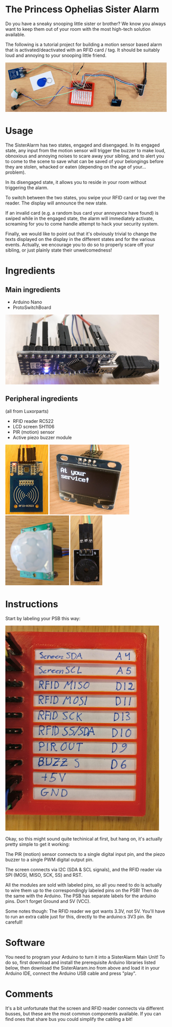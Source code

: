 # The Princess Ophelias Sister Alarm

Do you have a sneaky snooping little sister or brother? We know you
always want to keep them out of your room with the most high-tech
solution available.

The following is a tutorial project for building a motion sensor based
alarm that is activated/deactivated with an RFID card / tag. It should
be suitably loud and annoying to your snooping little friend.

![PSB labels](https://github.com/innovationgarage/SisterAlarm/raw/master/images/overview.jpg)

# Usage

The SisterAlarm has two states, engaged and disengaged. In its engaged
state, any input from the motion sensor will trigger the buzzer to
make loud, obnoxious and annoying noises to scare away your sibling,
and to alert you to come to the scene to save what can be saved of
your belongings before they are stolen, whacked or eaten (depending on
the age of your... problem).

In its disengaged state, it allows you to reside in your room without
triggering the alarm.

To switch between the two states, you swipe your RFID card or tag over
the reader. The display will announce the new state.

If an invalid card (e.g. a random bus card your annoyance have found)
is swiped while in the engaged state, the alarm will immediately
activate, screaming for you to come handle attempt to hack your
security system.

Finally, we would like to point out that it's obviously trivial to
change the texts displayed on the display in the different states and
for the various events. Actually, we encourage you to do so to
properly scare off your sibling, or just plainly state their
unwelcomedness!

# Ingredients
## Main ingredients
* Arduino Nano
* ProtoSwitchBoard

![Arduino](https://github.com/innovationgarage/SisterAlarm/raw/master/images/Arduino.jpg)

## Peripheral ingredients
(all from Luxorparts)
* RFID reader RC522
* LCD screen SH1106
* PIR (motion) sensor
* Active piezo buzzer module

![RFID](https://github.com/innovationgarage/SisterAlarm/raw/master/images/RFID.jpg)
![Screen](https://github.com/innovationgarage/SisterAlarm/raw/master/images/Screen.jpg)
![PIR](https://github.com/innovationgarage/SisterAlarm/raw/master/images/PIR.jpg)
![BUZZ](https://github.com/innovationgarage/SisterAlarm/raw/master/images/BUZZ.jpg)

# Instructions

Start by labeling your PSB this way:

![PSB labels](https://github.com/innovationgarage/SisterAlarm/raw/master/images/PSBLabels.jpg)

Okay, so this might sound quite techinical at first, but hang on, it's
actually pretty simple to get it working:

The PIR (motion) sensor connects to a single digital input pin, and
the piezo buzzer to a single PWM digital output pin.

The screen connects via I2C (SDA & SCL signals), and the RFID reader
via SPI (MOSI, MISO, SCK, SS) and RST.

All the modules are sold with labeled pins, so all you need to do is
actually to wire them up to the correspondingly labeled pins on the
PSB! Then do the same with the Arduino. The PSB has separate labels
for the arduino pins. Don't forget Ground and 5V (VCC).

Some notes though: The RFID reader we got wants 3.3V, not 5V. You'll
have to run an extra cable just for this, directly to the arduino:s
3V3 pin. Be carefull!

# Software

You need to program your Arduino to turn it into a SisterAlarm Main Unit! To do so, first download and install the prerequisite Arduino libraries listed below, then download the SisterAlaram.ino from above and load it in your Arduino IDE, connect the Arduino USB cable and press "play".

# Comments

It's a bit unfortunate that the screen and RFID reader connects via
different busses, but these are the most common components available.
If you can find ones that share bus you could simplify the cabling a
bit!
